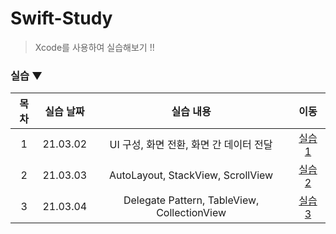 # Swift-Study
> Xcode를 사용하여 실습해보기 !!

### 실습 ▼ 
| 목차 | 실습 날짜 | 실습 내용 | 이동 |  
| :----------: | :----------: | :----------: | :----------: |
| 1 | 21.03.02 | UI 구성, 화면 전환, 화면 간 데이터 전달 | [실습 1](./실습1) |
| 2 | 21.03.03 | AutoLayout, StackView, ScrollView | [실습 2](./실습2) |
| 3 | 21.03.04 | Delegate Pattern, TableView, CollectionView | [실습 3](./실습3) |
